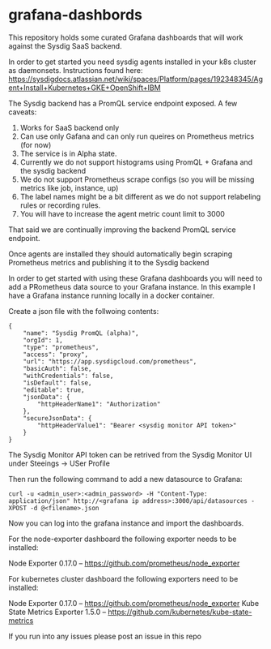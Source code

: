 # grafana-dashbords
This repository holds some curated Grafana dashboards that will work against the Sysdig SaaS backend.

In order to get started you need sysdig agents installed in your k8s cluster as daemonsets. 
Instructions found here:
https://sysdigdocs.atlassian.net/wiki/spaces/Platform/pages/192348345/Agent+Install+Kubernetes+GKE+OpenShift+IBM

The Sysdig backend has a PromQL service endpoint exposed.
A few caveats:
1. Works for SaaS backend only
2. Can use only Gafana and can only run queires on Prometheus metrics (for now)
3. The service is in Alpha state.
4. Currently we do not support histograms using PromQL + Grafana and the sysdig backend
5. We do not support Prometheus scrape configs (so you will be missing metrics like job, instance, up)
6. The label names might be a bit different as we do not support relabeling rules or recording rules.
7. You will have to increase the agent metric count limit to 3000

That said we are continually improving the backend PromQL service endpoint.


Once agents are installed they should automatically begin scraping Prometheus metrics and publishing it to the Sysdig backend

In order to get started with using these Grafana dashboards you will need to add a PRometheus data source to your Grafana instance.
In this example I have a Grafana instance running locally in a docker container.

Create a json file with the follwoing contents:
```
{
    "name": "Sysdig PromQL (alpha)",
    "orgId": 1,
    "type": "prometheus",
    "access": "proxy",
    "url": "https://app.sysdigcloud.com/prometheus",
    "basicAuth": false,
    "withCredentials": false,
    "isDefault": false,
    "editable": true,
    "jsonData": {
        "httpHeaderName1": "Authorization"
    },
    "secureJsonData": {
        "httpHeaderValue1": "Bearer <sysdig monitor API token>"
    }
}
```

The Sysdig Monitor API token can be retrived from the Sysdig Monitor UI under Steeings -> USer Profile

Then run the following command to add a new datasource to Grafana:
```
curl -u <admin_user>:<admin_password> -H "Content-Type: application/json" http://<grafana ip address>:3000/api/datasources -XPOST -d @<filename>.json
```
Now you can log into the grafana instance and import the dashboards.

For the node-exporter dashboard the following exporter needs to be installed:

Node Exporter 0.17.0 – https://github.com/prometheus/node_exporter

For kubernetes cluster dashboard the following exporters need to be installed:

Node Exporter 0.17.0 – https://github.com/prometheus/node_exporter
Kube State Metrics Exporter 1.5.0 – https://github.com/kubernetes/kube-state-metrics

If you run into any issues please post an issue in this repo
